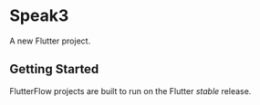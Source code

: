 # Speak3

A new Flutter project.

## Getting Started

FlutterFlow projects are built to run on the Flutter _stable_ release.
